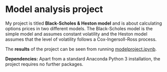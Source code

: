 # Model analysis project

My project is titled **Black-Scholes & Heston model** and is about calculating options prices in two different models. The Black-Scholes model is the simple model and assumes constant volatility and the Heston model assumes that the level of volatility follows a Cox-Ingersoll-Ross process.

The **results** of the project can be seen from running [modelproject.ipynb](modelproject.ipynb).

**Dependencies:** Apart from a standard Anaconda Python 3 installation, the project requires no further packages.